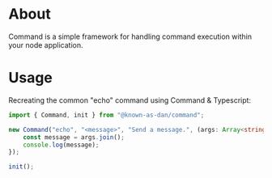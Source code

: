# About
Command is a simple framework for handling command execution within your node application.

# Usage
Recreating the common "echo" command using Command & Typescript:
```typescript
import { Command, init } from "@known-as-dan/command";

new Command("echo", "<message>", "Send a message.", (args: Array<string>) => {
	const message = args.join();
	console.log(message);
});

init();
```